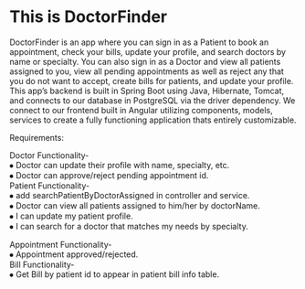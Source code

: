<h1>This is DoctorFinder</h1>
<p>
DoctorFinder is an app where you can sign in as a Patient to book an appointment, check your bills, update your profile, and search doctors by name or specialty. You can also sign in as a Doctor and view all patients assigned to you, view all pending appointments as well as reject any that you do not want to accept, create bills for patients, and update your profile. This app’s backend is built in Spring Boot using Java, Hibernate, Tomcat, and connects to our database in PostgreSQL via the driver dependency. We connect to our frontend built in Angular utilizing components, models, services to create a fully functioning application thats entirely customizable.


</p>
<p>
Requirements:
<br/>


Doctor Functionality-
<br/>
⦁ Doctor can update their profile with name, specialty, etc.
<br/>
⦁ Doctor can approve/reject pending appointment id. 
<br/>
Patient Functionality-
<br/>
⦁ add searchPatientByDoctorAssigned in controller and service.
<br/>
⦁ Doctor can view all patients assigned to him/her by doctorName.
<br/>
⦁ I can update my patient profile.
<br/>
⦁ I can search for a doctor that matches my needs by specialty.
<br/>

Appointment Functionality-
<br/>
⦁ Appointment approved/rejected.
<br/>
Bill Functionality-
<br/>
⦁ Get Bill by patient id to appear in patient bill info table.
<br/>
